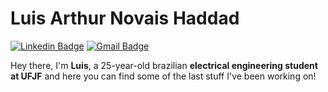 # Luis Arthur Novais Haddad

[![Linkedin Badge](https://img.shields.io/badge/-LinkedIn-blue?style=flat-square&logo=Linkedin&logoColor=white&target=blank&link=https://www.linkedin.com/in/guicaruso/)](https://www.linkedin.com/in/-lanh/)
[![Gmail Badge](https://img.shields.io/badge/-Gmail-c14438?style=flat-square&logo=Gmail&logoColor=white&link=mailto:gui.martinscaruso@gmail.com)](mailto:luis.novais@engenharia.ufjf.br)

Hey there, I'm **Luis**, a 25-year-old brazilian **electrical engineering student at UFJF** and here you can find some of the last stuff I've been working on!
